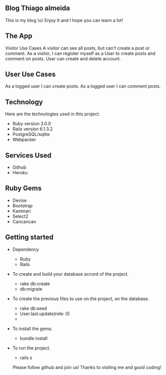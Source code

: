 



## Blog Thiago almeida
This is my blog \o/ 
Enjoy It and I hope you can learn a lot!

## The App
Visitor Use Cases
A visitor can see all posts, but can't create a post or comment.
As a visitor, I can register myself as a User to create posts and comment on posts.
User can create and delete account.

## User Use Cases
As a logged user I can create posts.
As a logged user I can comment posts.



## Technology 

Here are the technologies used in this project.

* Ruby version  3.0.0
* Rails version 6.1.3.2
* PostgreSQL/sqlite
* Webpacker

## Services Used

* Github
* Heroku

## Ruby Gems

* Devise
* Bootstrap
* Kaminari
* Select2
* Cancancan


## Getting started

* Dependency
  - Ruby  
  - Rails

* To create and build your database accord of the project.
  - rake db:create 
  - db:migrate
  
* To create the previous files to use on the project, on the database.
  - rake db:seed  
  - User.last.update(role: 0)
  - 
  
* To install the gems.
  - bundle install


  
* To run the project.
  - rails s


  Please follow github and join us!
  Thanks to visiting me and good coding!
